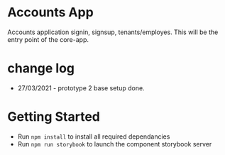 # Accounts App

Accounts application signin, signsup, tenants/employes.
This will be the entry point of the core-app.

# change log
- 27/03/2021 - prototype 2 base setup done.


# Getting Started

-   Run `npm install` to install all required dependancies
-   Run `npm run storybook` to launch the component storybook server
